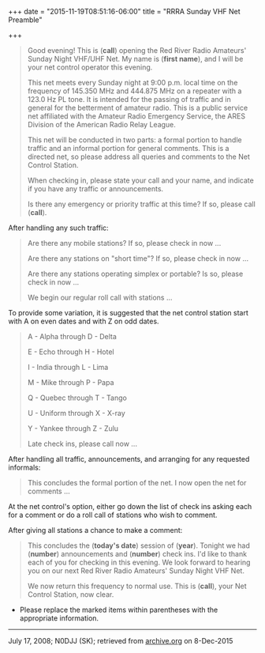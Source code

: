 +++
date = "2015-11-19T08:51:16-06:00"
title = "RRRA Sunday VHF Net Preamble"

+++

> Good evening!  This is (**call**) opening the Red River Radio Amateurs'
> Sunday Night VHF/UHF Net.  My name is (**first name**), and I will be your
> net control operator this evening.
> 
> This net meets every Sunday night at 9:00 p.m. local time on the
> frequency of 145.350 MHz and 444.875 MHz on a repeater with a 123.0 Hz
> PL tone.  It is intended for the passing of traffic and in general for
> the betterment of amateur radio.  This is a public service net
> affiliated with the Amateur Radio Emergency Service, the ARES Division
> of the American Radio Relay League.
> 
> This net will be conducted in two parts: a formal portion to handle
> traffic and an informal portion for general comments.  This is a
> directed net, so please address all queries and comments to the Net
> Control Station.
> 
> When checking in, please state your call and your name, and indicate
> if you have any traffic or announcements.
> 
> Is there any emergency or priority traffic at this time?  If so,
> please call (**call**).

After handling any such traffic:

> Are there any mobile stations?  If so, please check in now ...
> 
> Are there any stations on "short time"?  If so, please check in now
> ...
> 
> Are there any stations operating simplex or portable?  Is so, please
> check in now ...
> 
> We begin our regular roll call with stations ...

To provide some variation, it is suggested that the net control
station start with A on even dates and with Z on odd dates.

> A - Alpha through D - Delta
> 
> E -  Echo through H - Hotel
> 
> I - India through L - Lima
> 
> M - Mike through P - Papa
> 
> Q - Quebec through T - Tango
> 
> U - Uniform through X - X-ray
>
> Y - Yankee through Z - Zulu
> 
> Late check ins, please call now ...

After handling all traffic, announcements, and arranging for any
requested informals:

> This concludes the formal portion of the net.  I now open the net for
> comments ...

At the net control's option, either go down the list of check ins asking each
for a comment or do a roll call of stations who wish to comment.

After giving all stations a chance to make a comment:

> This concludes the (**today's date**) session of (**year**).  Tonight we
> had (**number**) announcements and (**number**) check ins.  I'd like to thank
> each of you for checking in this evening.  We look forward to hearing
> you on our next Red River Radio Amateurs' Sunday Night VHF Net.
> 
> We now return this frequency to normal use.  This is (**call**), your
> Net Control Station, now clear.

* Please replace the marked items within parentheses with the
appropriate information.

___

July 17, 2008; N0DJJ (SK); retrieved from
[archive.org](https://web.archive.org/web/20091118053838/http://www.rrra.org/traffic_nets_2/)
on 8-Dec-2015

